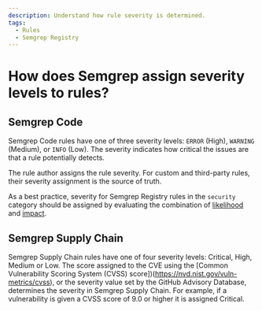 ```yaml
---
description: Understand how rule severity is determined.
tags:
  - Rules
  - Semgrep Registry
---
```


# How does Semgrep assign severity levels to rules?

## Semgrep Code

Semgrep Code rules have one of three severity levels: `ERROR` (High), `WARNING` (Medium), or `INFO` (Low). The severity indicates how critical the issues are that a rule potentially detects.

The rule author assigns the rule severity. For custom and third-party rules, their severity assignment is the source of truth.

As a best practice, severity for Semgrep Registry rules in the `security` category should be assigned by evaluating the combination of [likelihood](/docs/contributing/contributing-to-semgrep-rules-repository/#likelihood) and [impact](/docs/contributing/contributing-to-semgrep-rules-repository/#impact). 

## Semgrep Supply Chain 

Semgrep Supply Chain rules have one of four severity levels: Critical, High, Medium or Low. The score assigned to the CVE using the [Common Vulnerability Scoring System (CVSS) score])(https://nvd.nist.gov/vuln-metrics/cvss), or the severity value set by the GitHub Advisory Database, determines the severity in Semgrep Supply Chain. For example, if a vulnerability is given a CVSS score of 9.0 or higher it is assigned Critical.